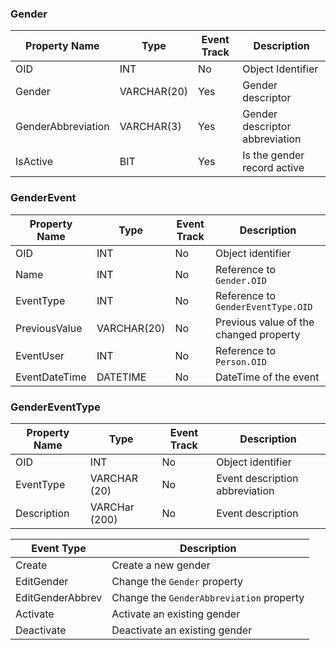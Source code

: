 ### Gender

Property Name | Type | Event Track | Description
--------------|------|-------------|------------
OID                | INT         | No  | Object Identifier
Gender             | VARCHAR(20) | Yes | Gender descriptor
GenderAbbreviation | VARCHAR(3)  | Yes | Gender descriptor abbreviation
IsActive           | BIT         | Yes | Is the gender record active 

### GenderEvent

Property Name | Type | Event Track | Description
--------------|------|-------------|------------
OID           | INT         | No | Object identifier 
Name          | INT         | No | Reference to `Gender.OID`
EventType     | INT         | No | Reference to `GenderEventType.OID` 
PreviousValue | VARCHAR(20) | No | Previous value of the changed property
EventUser     | INT         | No | Reference to `Person.OID` 
EventDateTime | DATETIME    | No | DateTime of the event

### GenderEventType 

Property Name | Type | Event Track | Description
--------------|------|-------------|------------
OID         | INT           | No | Object identifier 
EventType   | VARCHAR (20)  | No | Event description abbreviation
Description | VARCHar (200) | No | Event description

| Event Type | Description |
|------------|-------------|
| Create             | Create a new gender |
| EditGender         | Change the `Gender` property |
| EditGenderAbbrev   | Change the `GenderAbbreviation` property  | 
| Activate           | Activate an existing gender | 
| Deactivate         | Deactivate an existing gender |
